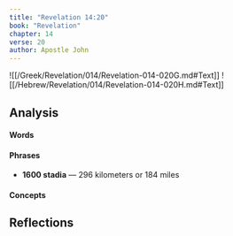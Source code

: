 ```yaml
---
title: "Revelation 14:20"
book: "Revelation"
chapter: 14
verse: 20
author: Apostle John
---
```

![[/Greek/Revelation/014/Revelation-014-020G.md#Text]]
![[/Hebrew/Revelation/014/Revelation-014-020H.md#Text]]

## Analysis

#### Words

#### Phrases
- **1600 stadia** — 296 kilometers or 184 miles

#### Concepts

## Reflections
